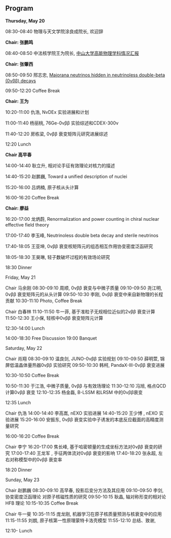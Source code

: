 ## Program



**Thursday, May 20** 

08:30-08:40 物理与天文学院涂良成院长, 欢迎辞

**Chair: 张鹏鸣**
 
08:40-08:50 中法核学院王为院长, [中⼭⼤学⾼能物理学科情况汇报](./talks/0520_Wang.pdf)
            

**Chair: 张肇⻄**

08:50-09:50 邢志忠, [Majorana neutrinos hidden in neutrinoless double-beta (0νββ) decays](./talks/0520_Xing.ppt)

09:50-12:20 Coffee Break 

**Chair: 王为**

10:20-11:00 仇浩, NvDEx 实验进展和计划

11:00-11:40 杨丽桃, 76Ge-0νββ 实验综述和CDEX-300ν 

11:40-12:20 房栋梁, 0νββ 衰变矩阵元研究进展综述

12:20 Lunch 

**Chair ⾼早春**

14:00-14:40 耿⽴升, 相对论⼿征有效理论对核⼒的描述 

14:40-15:20 赵鹏巍, Toward a unified description of nuclei

15:20-16:00 吕炳楠, 原⼦核从头计算

16:00-16:20 Coffee Break 

**Chair: 廖益**

16:20-17:00 ⻰炳蔚, Renormalization and power counting in chiral nuclear effective field theory 

17:00-17:40 李⽟峰, Neutrinoless double beta decay and sterile neutrinos

17:40-18:05 王亚坤, 0νββ 衰变核矩阵元的组态相互作⽤协变密度泛函研究

18:05-18:30 王昊琳, 轻⼦数破坏过程的有效场论研究

18:30 Dinner

Friday, May 21 

Chair 马余刚
08:30-09:10 周顺, 0νββ 衰变与中微⼦质量
09:10-09:50 尧江明, 0νββ 衰变矩阵元的从头计算
09:50-10:30 李刚, 0νββ 衰变中来⾃新物理的⻓程贡献
10:30-11:10 Photo, Coffee Break 

Chair 白春林
11:10-11:50 牛一菲, 基于准粒⼦⽆规相位近似的2νββ 衰变计算
11:50-12:30 王小保, 轻核中0νββ 衰变矩阵元计算 

12:30-14:00 Lunch

14:00-18:30 Free Discussion
19:00 Banquet

Saturday, May 22 

Chair 肖翔
08:30-09:10 温良剑, JUNO-0νββ 实验规划
09:10-09:50 薛明萱, 锦屏低温晶体量热器0νββ 实验研究
09:50-10:30 韩柯, PandaX-III-0νββ 衰变进展

10:30-10:50 Coffee Break 

10:50-11:30 于江浩, 中微⼦质量, 0νββ 与有效场理论
11:30-12:10 冯旭, 格点QCD 计算0νββ 衰变
12:10-12:35 杨⾦磊, B-LSSM 和LRSM 中的0νββ衰变

12:35 Lunch


Chair 仇浩
14:00-14:40 李⾼嵩, nEXO 实验进展
14:40-15:20 王少博 , nEXO 实验进展
15:20-16:00 安振东, 0νββ 衰变实验中⼦诱发的本底反应截⾯的⾼精度测量研究

16:00-16:20 Coffee Break 

Chair 李宁
16:20-17:00 焦⻓峰, 基于哈密顿量的⽣成坐标⽅法对0νββ 衰变的研究
17:00-17:40 王⻰军 , ⼿征两体流对0νββ 衰变的影响
17:40-18:20 张永超, 左右对称模型中的0νββ 衰变率

18:20 Dinner

Sunday, May 23 

Chair 赵鹏巍
08:30-09:10 ⾼早春, 投影后变分⽅法及其应⽤ 
09:10-09:50 李剑, 协变密度泛函理论 对原⼦核磁性质的研究
09:50-10:15 耿晶, 轴对称形变的相对论HFB 理论
10:15-10:35 Coffee Break 

Chair 牛一斐
10:35-11:15 庞⻰刚, 机器学习在原⼦核质量预测与核衰变中的应⽤
11:15-11:55 刘朗, 原⼦核第⼀性原理蒙特卡洛壳模型
11:55-12:10 总结、致谢, 

12:10- Lunch

